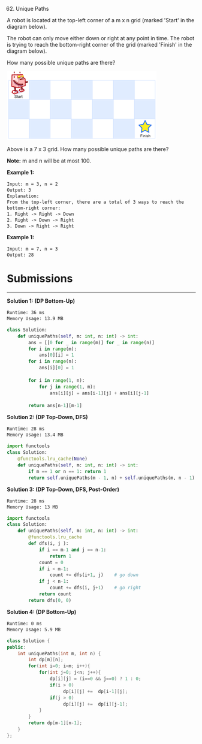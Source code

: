 62. Unique Paths

A robot is located at the top-left corner of a m x n grid (marked 'Start' in the diagram below).

The robot can only move either down or right at any point in time. The robot is trying to reach the bottom-right corner of the grid (marked 'Finish' in the diagram below).

How many possible unique paths are there?

![robot_maze](img/62_robot_maze.png)

Above is a 7 x 3 grid. How many possible unique paths are there?

**Note:** m and n will be at most 100.

**Example 1:**
```
Input: m = 3, n = 2
Output: 3
Explanation:
From the top-left corner, there are a total of 3 ways to reach the bottom-right corner:
1. Right -> Right -> Down
2. Right -> Down -> Right
3. Down -> Right -> Right
```

**Example 1:**
```
Input: m = 7, n = 3
Output: 28
```

# Submissions
---
**Solution 1: (DP Bottom-Up)**
```
Runtime: 36 ms
Memory Usage: 13.9 MB
```
```python
class Solution:
    def uniquePaths(self, m: int, n: int) -> int:
        ans = [[0 for _ in range(m)] for _ in range(n)]
        for i in range(m):
            ans[0][i] = 1
        for i in range(n):
            ans[i][0] = 1
            
        for i in range(1, n):
            for j in range(1, m):
                ans[i][j] = ans[i-1][j] + ans[i][j-1]
                
        return ans[n-1][m-1]    
```

**Solution 2: (DP Top-Down, DFS)**
```
Runtime: 28 ms
Memory Usage: 13.4 MB
```
```python
import functools
class Solution:
    @functools.lru_cache(None)
    def uniquePaths(self, m: int, n: int) -> int:
        if m == 1 or n == 1: return 1
        return self.uniquePaths(m - 1, n) + self.uniquePaths(m, n - 1)
```

**Solution 3: (DP Top-Down, DFS, Post-Order)**
```
Runtime: 28 ms
Memory Usage: 13 MB
```
```python
import functools
class Solution:
    def uniquePaths(self, m: int, n: int) -> int:
        @functools.lru_cache
        def dfs(i, j ):
            if i == m-1 and j == n-1:
                return 1
            count = 0
            if i < m-1:
                count += dfs(i+1, j)    # go down
            if j < n-1:
                count += dfs(i, j+1)    # go right
            return count
        return dfs(0, 0)
```

**Solution 4: (DP Bottom-Up)**
```
Runtime: 0 ms
Memory Usage: 5.9 MB
```
```c++
class Solution {
public:
    int uniquePaths(int m, int n) {
        int dp[m][n];
        for(int i=0; i<m; i++){
            for(int j=0; j<n; j++){
                dp[i][j] = (i==0 && j==0) ? 1 : 0;
                if(i > 0)
                     dp[i][j] +=  dp[i-1][j];
                if(j > 0)
                     dp[i][j] +=  dp[i][j-1];
            }
        }
        return dp[m-1][n-1];
    }
};
```